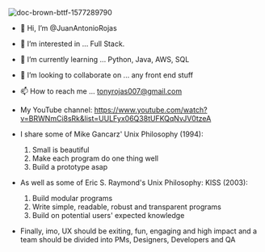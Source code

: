 ![doc-brown-bttf-1577289790](https://github.com/user-attachments/assets/3762edb9-a8c6-46af-bf2c-89e1fac109ac)



- 👋 Hi, I’m @JuanAntonioRojas
- 👀 I’m interested in ... Full Stack.
- 🌱 I’m currently learning ... Python, Java, AWS, SQL
- 💞️ I’m looking to collaborate on ... any front end stuff
- 📫 How to reach me ... tonyrojas007@gmail.com
- My YouTube channel: https://www.youtube.com/watch?v=BRWNmCi8sRk&list=UULFyx06Q38tUFKQqNvJV0tzeA

- I share some of Mike Gancarz' Unix Philosophy (1994):
    1. Small is beautiful
    2. Make each program do one thing well
    3. Build a prototype asap

- As well as some of Eric S. Raymond's Unix Philosophy: KISS (2003):
    1. Build modular programs
    2. Write simple, readable, robust and transparent programs
    3. Build on potential users' expected knowledge
 
- Finally, imo, UX should be exiting, fun, engaging and high impact
    and a team should be divided into PMs, Designers, Developers and QA

<!---
JuanAntonioRojas/JuanAntonioRojas is a ✨ special ✨ repository because its `README.md` (this file) appears on your GitHub profile.
You can click the Preview link to take a look at your changes.
--->
